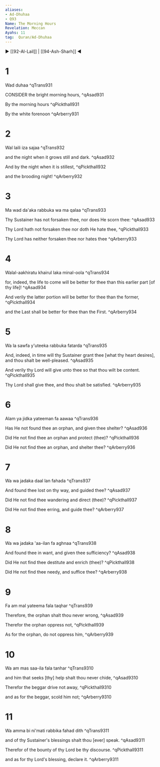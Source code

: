 ```yaml
---
aliases:
- Ad-Dhuhaa
- Q93
Name: The Morning Hours
Revelation: Meccan
Ayahs: 11
tag:  Quran/Ad-Dhuhaa
---
```


▶ [[92-Al-Lail]] | [[94-Ash-Sharh]] ◀

# 1

Wad duhaa ^qTrans931


CONSIDER the bright morning hours, ^qAsad931


By the morning hours ^qPickthall931


By the white forenoon ^qArberry931

# 2

Wal laili iza sajaa ^qTrans932


and the night when it grows still and dark. ^qAsad932


And by the night when it is stillest, ^qPickthall932


and the brooding night! ^qArberry932

# 3

Ma wad da'aka rabbuka wa ma qalaa ^qTrans933


Thy Sustainer has not forsaken thee, nor does He scorn thee: ^qAsad933


Thy Lord hath not forsaken thee nor doth He hate thee, ^qPickthall933


Thy Lord has neither forsaken thee nor hates thee ^qArberry933

# 4

Walal-aakhiratu khairul laka minal-oola ^qTrans934


for, indeed, the life to come will be better for thee than this earlier part [of thy life]! ^qAsad934


And verily the latter portion will be better for thee than the former, ^qPickthall934


and the Last shall be better for thee than the First. ^qArberry934

# 5

Wa la sawfa y'uteeka rabbuka fatarda ^qTrans935


And, indeed, in time will thy Sustainer grant thee [what thy heart desires], and thou shalt be well-pleased. ^qAsad935


And verily thy Lord will give unto thee so that thou wilt be content. ^qPickthall935


Thy Lord shall give thee, and thou shalt be satisfied. ^qArberry935

# 6

Alam ya jidka yateeman fa aawaa ^qTrans936


Has He not found thee an orphan, and given thee shelter? ^qAsad936


Did He not find thee an orphan and protect (thee)? ^qPickthall936


Did He not find thee an orphan, and shelter thee? ^qArberry936

# 7

Wa wa jadaka daal lan fahada ^qTrans937


And found thee lost on thy way, and guided thee? ^qAsad937


Did He not find thee wandering and direct (thee)? ^qPickthall937


Did He not find thee erring, and guide thee? ^qArberry937

# 8

Wa wa jadaka 'aa-ilan fa aghnaa ^qTrans938


And found thee in want, and given thee sufficiency? ^qAsad938


Did He not find thee destitute and enrich (thee)? ^qPickthall938


Did He not find thee needy, and suffice thee? ^qArberry938

# 9

Fa am mal yateema fala taqhar ^qTrans939


Therefore, the orphan shalt thou never wrong, ^qAsad939


Therefor the orphan oppress not, ^qPickthall939


As for the orphan, do not oppress him, ^qArberry939

# 10

Wa am mas saa-ila fala tanhar ^qTrans9310


and him that seeks [thy] help shalt thou never chide, ^qAsad9310


Therefor the beggar drive not away, ^qPickthall9310


and as for the beggar, scold him not; ^qArberry9310

# 11

Wa amma bi ni'mati rabbika fahad dith ^qTrans9311


and of thy Sustainer's blessings shalt thou [ever] speak. ^qAsad9311


Therefor of the bounty of thy Lord be thy discourse. ^qPickthall9311


and as for thy Lord's blessing, declare it. ^qArberry9311

